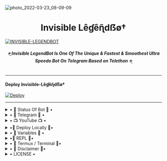 ![photo_2022-03-23_08-09-09](https://user-images.githubusercontent.com/101985120/160655661-af5049c7-767d-4fe3-b166-0a29d1c916af.jpg)
<h1 align="center">
<b> Invisible Lêɠêɳ̃dẞø† </b>
</h1>

[![INVISIBLE-LEGENDBOT](https://te.legra.ph/file/8b012f55fc4238151d169.jpg)](https://github.com/MR-INVISIBLEBOY/LEGENDBOT-INVISIBLE)

<h6 align="center">
  <b>⭐̲ Invisible LegendBot Is One Of The Unique & Fastest & Smoothest Ultra Speedo Bot On Telegram Based on Telethon ⭐̲</b>
</h6>

---------

<h4> Deploy Invisible-Lêɠêɳ̃dẞø† </h4>



[![Deploy](https://www.herokucdn.com/deploy/button.svg)](https://heroku.com/deploy?template=https://github.com/MR-INVISIBLEBOY/LEGENDBOT-INVISIBLE)

-----------

<details>

  <summary> • 💫 Status Of Bot 💫 • </summary>
 
<p align="left">

-----------

- <a href="https://github.com/MR-INVISIBLEBOY/INVISIBLE-LEGENDBOT/network/members"><img src="https://img.shields.io/github/forks/MR-INVISIBLEBOY/INVISIBLE-LEGENDBOT?label=Forks&logoColor=Black&style=social"></a><p align="left">

- <a href="https://github.com/MR-INVISIBLEBOY/INVISIBLE-LEGENDBOT/stargazers"><img src="https://img.shields.io/github/stars/MR-INVISIBLEBOY/INVISIBLE-LEGENDBOT?logoColor=Blue&style=social"></a><p align="left"><a href="https://github.com/MR-INVISIBLEBOY/LEGENDBOT-INVISIBLE"></a><p align="left"><a href="https://github.com/PROBOY-OP/PRO-LEGENDBOT?"></a>

-----------
</details>

<details>

  <summary> • 🏪 Telegram 🏪 • </summary>

---------

- [![Telegram Group](https://img.shields.io/badge/Telegram-Group-brightgreen)](https://t.me/Invisible_LegendBot)
- [![Telegram Channel](https://img.shields.io/badge/Telegram-Channel-brightgreen)](https://t.me/Official_Invisible_LegendBot)

-----------

</details>

<details>

  <summary> • 📺 YouTube 📺 • </summary>

---------

- [![YouTube Channel Subscribers](https://img.shields.io/youtube/channel/subscribers/UCvp8PY25PTRhFDZjLv3sVfg?style=social)](https://youtube.com/channel/UCvp8PY25PTRhFDZjLv3sVfg)
- [![YouTube Video Views](https://img.shields.io/youtube/views/9dQgdUJfk_k?label=Tutorial+•+Heroku+•&style=social)](https://youtu.be/xUnyW8qz6ZI)

--------

</details>

<details>

  <summary> •🏅 Deploy Locally 🏅• </summary> 

-----------

- Clone the repo. 

`git clone https://github.com/MR-INVISIBLEBOT/GANTA MERA NIKAL LOWDE.git`
- Open Cloned Folder.

`cd LEGENDBOT NEW`
- Create VirtualEnv.

`virtualenv -p /usr/bin/python3 venv`

`. ./venv/bin/activate`
- Install Requirements.

`pip install -U -r requirements.txt`
- Generate INVISIBLE_STRING.

`python String.py`
- Create config.py or rename exampleconfig.py to config.py. Fill All The Required Variables.
- Finally Start LegendBot By Vps

`bash ./INVISIBLE/start.sh`

-----------

</details>

<details>

  <summary> • 📖 Variables 📖 • </summary> 

-----------

- `APP_ID`  =  Get this value from my.telegram.org
- `API_HASH`  =  Get this value from my.telegram.org
- `INVISIBLE_STRING`  =  Get this by using [Repl.it](#Repl) or from [terminal](#Terminal)
- `LOGGER_ID`  =  Make A Channel And Get it's ID.
- `BOT_TOKEN`  =  Make A Bot From [@BotFather](https://t.me/botfather) and paste it's token.
- `BOT_USERNAME`  =  Get the username of that Bot made from [@Botfather](https://t.me/botfather)

-----------

</details>

<details>

  <summary> •🏅 REPL 🏅• </summary> 

-----------

- To Get Details Of StringSession Follow Step: 

- Go To Telegram And Search @Invisible_StringBot

- Click Start

- Send Ur Phone Number To @Invisible_StringBot

- U Received Code From Telegram Like This=VGFK0rHbzaF

- Copy Ur Code

- Paste Ur Code in @Invisible_StringBot

- U Received APP ID

- Now Run StringSession Given Below:
   
## [![String](https://telegra.ph/file/a6bca4695a54de983c015.jpg)](https://replit.com/@PROBOY-OP/PRO-LEGENDBOT#main.py) 

- Click On Generate String

- Then Click On Green Run Button.

- Wait for a while then fill the details.

- String will be saved in your Saved Message.

-----------

</details>

<details>

  <summary> • 📍 Termux / Terminal 📍• </summary> 

-----------

- Open the terminal.
- Paste this code.

`pkg install python wget -y && pip install telethon && wget https://raw.githubusercontent.com/MR-INVISIBLEBOY/LEGENDBOT-INVISIBLE/Invisible/String.py && python3 String.py`
- Fill API ID, API HASH, Phone number (with country code).
- Paste the OTP received on Telegram.
- If You have Enabled 2-Step Verification then fill your password.
- Note that Termux Doesn't show passwords when filled. Just paste your password and hit enter.
- Your Invisible LegendBot Session Will be saved in your Telegram Saved Message.

-----------

</details>

<details>

  <summary> • 🔱 Disclaimer 🔱• </summary> 

-----------

- We won't be responsible for any kind of ban due to this bot.
- TutorialBot was made for fun purpose and to make group management easier.
- It's your concern if you spam and gets your account banned.
- Also, Forks won't be entertained.
- If you fork this repo and edit plugins, it's your concern for further updates.
- Forking Repo is fine. But if you edit something we will not provide any help.
- In short, Fork At Your Own Risk.

-----------

</details>

<details>

  <summary> • LICENSE • </summary>

-----------

![Invisible LegendBot](https://www.gnu.org/graphics/gplv3-or-later.png)

MR-INVISIBLEBOY

Poject [INVISIBLE-LEGENDBOT](https://github.com/MR-INVISIBLEBOY/LEGENDBOT-INVISIBLE) is free software: you can redistribute it and/or modify

it under the terms of the GNU General Public License as published by

the Free Software Foundation, either version 3 of the License, or

(at your option) any later version.

This program is distributed in the hope that it will be useful,

but WITHOUT ANY WARRANTY; without even the implied warranty of

MERCHANTABILITY or FITNESS FOR A PARTICULAR PURPOSE.  See the

GNU General Public License for more details.

You should have received a copy of the GNU General Public License

along with this program. If not, see <https://www.gnu.org/licenses/>.

-----------

</details>
